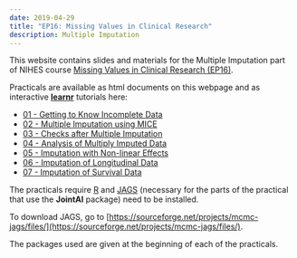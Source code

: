 ```yaml
---
date: 2019-04-29
title: "EP16: Missing Values in Clinical Research"
description: Multiple Imputation
---
```



This website contains slides and materials for the Multiple Imputation part of
NIHES course [Missing Values in Clinical Research (EP16)](https://www.nihes.com/course/ep16_missing_values_in_clinical_research/).

Practicals are available as html documents on this webpage and as interactive
[**learnr**](https://rstudio.github.io/learnr/) tutorials here:

* [01 - Getting to Know Incomplete Data](https://emcbiostatistics.shinyapps.io/EP16_IncompleteData)
* [02 - Multiple Imputation using MICE](https://emcbiostatistics.shinyapps.io/EP16_MImice)
* [03 - Checks after Multiple Imputation](https://emcbiostatistics.shinyapps.io/EP16_MIcheck)
* [04 - Analysis of Multiply Imputed Data](https://emcbiostatistics.shinyapps.io/EP16_AnalysisMI)
* [05 - Imputation with Non-linear Effects](https://emcbiostatistics.shinyapps.io/EP16_MInonlin)
* [06 - Imputation of Longitudinal Data](https://emcbiostatistics.shinyapps.io/EP16_MIlong)
* [07 - Imputation of Survival Data](https://emcbiostatistics.shinyapps.io/EP16_MIsurv)

The practicals require [R](https://cran.r-project.org/) and
[JAGS](https://sourceforge.net/projects/mcmc-jags/files/) (necessary for the parts of the practical that use the **JointAI** package) need to be installed.

To download JAGS, go to [https://sourceforge.net/projects/mcmc-jags/files/](https://sourceforge.net/projects/mcmc-jags/files/).

The packages used are given at the beginning of each of the practicals.

